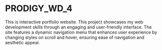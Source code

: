 # PRODIGY_WD_4
This is interactive portfolio website. This project showcases my web development skills through an engaging and user-friendly interface. The site features a dynamic navigation menu that enhances user experience by changing styles on scroll and hover, ensuring ease of navigation and aesthetic appeal.
